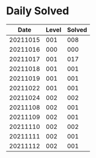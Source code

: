 # Daily Solved

|Date    |Level |Solved|
|--------|------|------|
|20211015|   001|   008|
|20211016|   000|   000|
|20211017|   001|   017|
|20211018|   001|   001|
|20211019|   001|   001|
|20211022|   001|   001|
|20211024|   002|   002|
|20211108|   002|   001|
|20211109|   002|   001|
|20211110|   002|   002|
|20211111|   002|   001|
|20211112|   002|   001|
